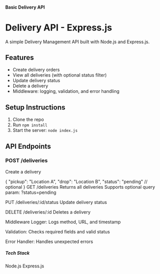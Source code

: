 #### Basic Delivery API
# Delivery API - Express.js

A simple Delivery Management API built with Node.js and Express.js.

## Features

- Create delivery orders
- View all deliveries (with optional status filter)
- Update delivery status
- Delete a delivery
- Middleware: logging, validation, and error handling

## Setup Instructions

1. Clone the repo
2. Run `npm install`
3. Start the server: `node index.js`

## API Endpoints

### POST /deliveries
Create a delivery

{
  "pickup": "Location A",
  "drop": "Location B",
  "status": "pending" // optional
}
GET /deliveries
Returns all deliveries
Supports optional query param: ?status=pending

PUT /deliveries/:id/status
Update delivery status

DELETE /deliveries/:id
Deletes a delivery

Middleware
Logger: Logs method, URL, and timestamp

Validation: Checks required fields and valid status

Error Handler: Handles unexpected errors

##### Tech Stack
Node.js
Express.js


